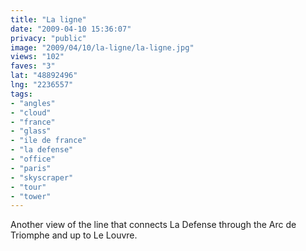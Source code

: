 ```yaml
---
title: "La ligne"
date: "2009-04-10 15:36:07"
privacy: "public"
image: "2009/04/10/la-ligne/la-ligne.jpg"
views: "102"
faves: "3"
lat: "48892496"
lng: "2236557"
tags:
- "angles"
- "cloud"
- "france"
- "glass"
- "ile de france"
- "la defense"
- "office"
- "paris"
- "skyscraper"
- "tour"
- "tower"
---
```

Another view of the line that connects La Defense through the Arc de Triomphe and up to Le Louvre.<a href="/photos/2009/04/10/la-ligne"></a>
